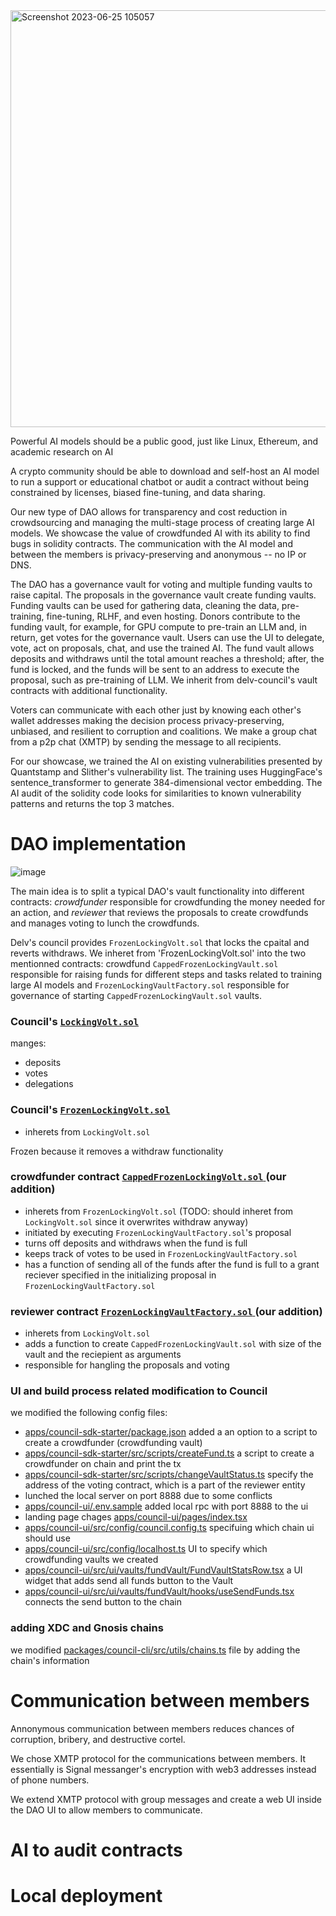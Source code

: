 
<img width="667" alt="Screenshot 2023-06-25 105057" src="https://github.com/ethWaterloo23-fundAiTrainingDao/fundAiTrainingDao/assets/1944021/b9b50712-ad61-4a8a-a068-4bceed913c99">


Powerful AI models should be a public good, just like Linux, Ethereum, and
academic research on AI

  
A crypto community should be able to download and self-host an AI model to run
a support or educational chatbot or audit a contract without being constrained
by licenses, biased fine-tuning, and data sharing.


Our new type of DAO allows for transparency and cost reduction in crowdsourcing
and managing the multi-stage process of creating large AI models. We showcase
the value of crowdfunded AI with its ability to find bugs in solidity
contracts. The communication with the AI model and between the members is
privacy-preserving and anonymous -- no IP or DNS. 


The DAO has a governance vault for voting and multiple funding vaults to raise
capital. The proposals in the governance vault create funding vaults. Funding
vaults can be used for gathering data, cleaning the data, pre-training,
fine-tuning, RLHF, and even hosting. Donors contribute to the funding vault,
for example, for GPU compute to pre-train an LLM and, in return, get votes for
the governance vault. Users can use the UI to delegate, vote, act on proposals,
chat, and use the trained AI. The fund vault allows deposits and withdraws
until the total amount reaches a threshold; after, the fund is locked, and the
funds will be sent to an address to execute the proposal, such as
pre-training of LLM. We inherit from delv-council's vault contracts with
additional functionality.


Voters can communicate with each other just by knowing each other's wallet
addresses making the decision process privacy-preserving, unbiased, and
resilient to corruption and coalitions. We make a group chat from a p2p chat
(XMTP) by sending the message to all recipients.


For our showcase, we trained the AI on existing vulnerabilities presented by
Quantstamp and Slither's vulnerability list. The training uses HuggingFace's
sentence_transformer to generate 384-dimensional vector embedding. The AI audit
of the solidity code looks for similarities to known vulnerability patterns and
returns the top 3 matches.


# DAO implementation

![image](https://github.com/ethWaterloo23-fundAiTrainingDao/fundAiTrainingDao/assets/1944021/5065b48d-4375-4a22-8ed0-77c96342eafc)

The main idea is to split a typical DAO's vault functionality into different
contracts: *crowdfunder* responsible for crowdfunding the money needed for an
action, and *reviewer* that reviews the proposals to create crowdfunds and
manages voting to lunch the crowdfunds.

Delv's council provides `FrozenLockingVolt.sol` that locks the cpaital and
reverts withdraws. We inheret from 'FrozenLockingVolt.sol' into the two mentionned contracts:
crowdfund `CappedFrozenLockingVault.sol` responsible for raising funds for different
steps and tasks related to training large AI models and
`FrozenLockingVaultFactory.sol` responsible for governance of starting
`CappedFrozenLockingVault.sol` vaults.  

### Council's [ `LockingVolt.sol` ]( packages/council-typechain/contracts/vaults/LockingVault.sol )

manges:
- deposits
- votes
- delegations

### Council's [ `FrozenLockingVolt.sol` ]( packages/council-typechain/contracts/vaults/FrozenLockingVault.sol )

- inherets from `LockingVolt.sol` 

Frozen because it removes a withdraw functionality

### crowdfunder contract [ `CappedFrozenLockingVolt.sol` ]( packages/council-typechain/contracts/vaults/CappedFrozenLockingVault.sol ) (our addition)

- inherets from `FrozenLockingVolt.sol` (TODO: should inheret from `LockingVolt.sol` since it overwrites withdraw anyway)
- initiated by executing `FrozenLockingVaultFactory.sol`'s proposal
- turns off deposits and withdraws when the fund is full
- keeps track of votes to be used in `FrozenLockingVaultFactory.sol`
- has a function of sending all of the funds after the fund is full to a grant reciever specified in the initializing proposal in `FrozenLockingVaultFactory.sol`

### reviewer contract [ `FrozenLockingVaultFactory.sol` ]( packages/council-typechain/contracts/vaults/FrozenLockingVaultFactory.sol ) (our addition)

- inherets from `LockingVolt.sol`
- adds a function to create `CappedFrozenLockingVault.sol` with size of the vault and the reciepient as arguments
- responsible for hangling the proposals and voting

### UI and build process related modification to Council

we modified the following config files:
- [apps/council-sdk-starter/package.json](apps/council-sdk-starter/package.json#L25)
  added a an option to a script to create a crowdfunder (crowdfunding vault)
- [apps/council-sdk-starter/src/scripts/createFund.ts](apps/council-sdk-starter/src/scripts/createFund.ts)
  a script to create a crowdfunder on chain and print the tx
- [apps/council-sdk-starter/src/scripts/changeVaultStatus.ts](apps/council-sdk-starter/src/scripts/changeVaultStatus.ts#L17)
  specify the address of the voting contract, which is a part of the reviewer
  entity
- lunched the local server on port 8888 due to some conflicts
- [apps/council-ui/.env.sample](apps/council-ui/.env.sample) added local rpc
  with port 8888 to the ui
- landing page chages
  [apps/council-ui/pages/index.tsx](apps/council-ui/pages/index.tsx)
- [apps/council-ui/src/config/council.config.ts](apps/council-ui/src/config/council.config.ts)
  specifuing which chain ui should use
- [apps/council-ui/src/config/localhost.ts](apps/council-ui/src/config/localhost.ts)
  UI to specify which crowdfunding vaults we created
- [apps/council-ui/src/ui/vaults/fundVault/FundVaultStatsRow.tsx](apps/council-ui/src/ui/vaults/fundVault/FundVaultStatsRow.tsx#L92)
  a UI widget that adds send all funds button to the Vault
- [apps/council-ui/src/ui/vaults/fundVault/hooks/useSendFunds.tsx](apps/council-ui/src/ui/vaults/fundVault/hooks/useSendFunds.tsx#L17)
  connects the send button to the chain

### adding XDC and Gnosis chains

we modified
[packages/council-cli/src/utils/chains.ts](packages/council-cli/src/utils/chains.ts)
file by adding the chain's information

# Communication between members

Annonymous communication between members reduces chances of corruption, bribery, and destructive cortel.

We chose XMTP protocol for the communications between members. It essentially
is Signal messanger's encryption with web3 addresses instead of phone numbers.

We extend XMTP protocol with group messages and create a web UI inside the DAO UI to allow members to communicate.

# AI to audit contracts

# Local deployment





